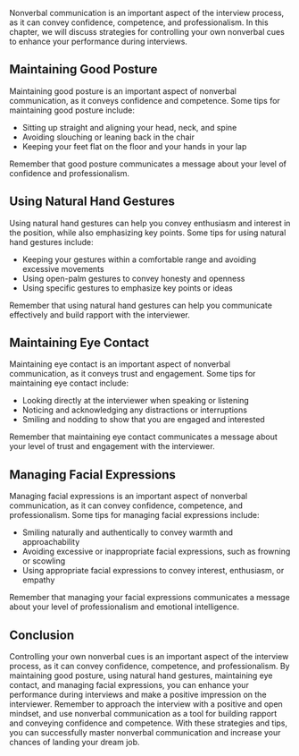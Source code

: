 
Nonverbal communication is an important aspect of the interview process, as it can convey confidence, competence, and professionalism. In this chapter, we will discuss strategies for controlling your own nonverbal cues to enhance your performance during interviews.

Maintaining Good Posture
------------------------

Maintaining good posture is an important aspect of nonverbal communication, as it conveys confidence and competence. Some tips for maintaining good posture include:

* Sitting up straight and aligning your head, neck, and spine
* Avoiding slouching or leaning back in the chair
* Keeping your feet flat on the floor and your hands in your lap

Remember that good posture communicates a message about your level of confidence and professionalism.

Using Natural Hand Gestures
---------------------------

Using natural hand gestures can help you convey enthusiasm and interest in the position, while also emphasizing key points. Some tips for using natural hand gestures include:

* Keeping your gestures within a comfortable range and avoiding excessive movements
* Using open-palm gestures to convey honesty and openness
* Using specific gestures to emphasize key points or ideas

Remember that using natural hand gestures can help you communicate effectively and build rapport with the interviewer.

Maintaining Eye Contact
-----------------------

Maintaining eye contact is an important aspect of nonverbal communication, as it conveys trust and engagement. Some tips for maintaining eye contact include:

* Looking directly at the interviewer when speaking or listening
* Noticing and acknowledging any distractions or interruptions
* Smiling and nodding to show that you are engaged and interested

Remember that maintaining eye contact communicates a message about your level of trust and engagement with the interviewer.

Managing Facial Expressions
---------------------------

Managing facial expressions is an important aspect of nonverbal communication, as it can convey confidence, competence, and professionalism. Some tips for managing facial expressions include:

* Smiling naturally and authentically to convey warmth and approachability
* Avoiding excessive or inappropriate facial expressions, such as frowning or scowling
* Using appropriate facial expressions to convey interest, enthusiasm, or empathy

Remember that managing your facial expressions communicates a message about your level of professionalism and emotional intelligence.

Conclusion
----------

Controlling your own nonverbal cues is an important aspect of the interview process, as it can convey confidence, competence, and professionalism. By maintaining good posture, using natural hand gestures, maintaining eye contact, and managing facial expressions, you can enhance your performance during interviews and make a positive impression on the interviewer. Remember to approach the interview with a positive and open mindset, and use nonverbal communication as a tool for building rapport and conveying confidence and competence. With these strategies and tips, you can successfully master nonverbal communication and increase your chances of landing your dream job.

